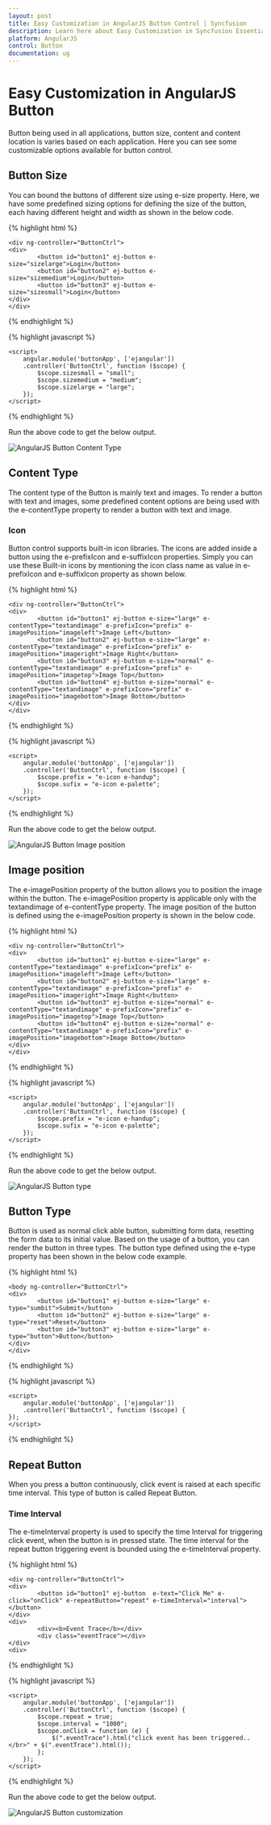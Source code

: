 ```yaml
---
layout: post
title: Easy Customization in AngularJS Button Control | Syncfusion
description: Learn here about Easy Customization in Syncfusion Essential AngularJS Button Control, its elements, and more.
platform: AngularJS
control: Button
documentation: ug
---
```


# Easy Customization in AngularJS Button

Button being used in all applications, button size, content and content location is varies based on each application. Here you can see some customizable options available for button control.

## Button Size

You can bound the buttons of different size using e-size property. Here, we have some predefined sizing options for defining the size of the button, each having different height and width as shown in the below code.

{% highlight html %}

    <div ng-controller="ButtonCtrl">
    <div>
            <button id="button1" ej-button e-size="sizelarge">Login</button>
            <button id="button2" ej-button e-size="sizemedium">Login</button>
            <button id="button3" ej-button e-size="sizesmall">Login</button>
    </div>
    </div>
    
{% endhighlight %}

{% highlight javascript %}

    <script>
        angular.module('buttonApp', ['ejangular'])
        .controller('ButtonCtrl', function ($scope) {
            $scope.sizesmall = "small";
            $scope.sizemedium = "medium";
            $scope.sizelarge = "large";
        });
    </script>
    
{% endhighlight %}

Run the above code to get the below output.

![AngularJS Button Content Type](customization_images/size.png)

## Content Type

The content type of the Button is mainly text and images. To render a button with text and images, some predefined content options are being used with the e-contentType property to render a button with text and image.  

### Icon 

Button control supports built-in icon libraries. The icons are added inside a button using the e-prefixIcon and e-suffixIcon properties. Simply you can use these Built-in icons by mentioning the icon class name as value in e-prefixIcon and e-suffixIcon property as shown below.  

{% highlight html %}

    <div ng-controller="ButtonCtrl">
    <div>
            <button id="button1" ej-button e-size="large" e-contentType="textandimage" e-prefixIcon="prefix" e-imagePosition="imageleft">Image Left</button>
            <button id="button2" ej-button e-size="large" e-contentType="textandimage" e-prefixIcon="prefix" e-imagePosition="imageright">Image Right</button>
            <button id="button3" ej-button e-size="normal" e-contentType="textandimage" e-prefixIcon="prefix" e-imagePosition="imagetop">Image Top</button>
            <button id="button4" ej-button e-size="normal" e-contentType="textandimage" e-prefixIcon="prefix" e-imagePosition="imagebottom">Image Bottom</button>
    </div>
    </div>
   
{% endhighlight %}

{% highlight javascript %}

    <script>
        angular.module('buttonApp', ['ejangular'])
        .controller('ButtonCtrl', function ($scope) {
            $scope.prefix = "e-icon e-handup";
            $scope.sufix = "e-icon e-palette";
        });
    </script>
 
{% endhighlight %}

Run the above code to get the below output.

![AngularJS Button Image position ](customization_images/content-type.png)

## Image position 

The e-imagePosition property of the button allows you to position the image within the button. The e-imagePosition property is applicable only with the textandimage of e-contentType property. The image position of the button is defined using the e-imagePosition property is shown in the below code.

{% highlight html %}

    <div ng-controller="ButtonCtrl">
    <div>
            <button id="button1" ej-button e-size="large" e-contentType="textandimage" e-prefixIcon="prefix" e-imagePosition="imageleft">Image Left</button>
            <button id="button2" ej-button e-size="large" e-contentType="textandimage" e-prefixIcon="prefix" e-imagePosition="imageright">Image Right</button>
            <button id="button3" ej-button e-size="normal" e-contentType="textandimage" e-prefixIcon="prefix" e-imagePosition="imagetop">Image Top</button>
            <button id="button4" ej-button e-size="normal" e-contentType="textandimage" e-prefixIcon="prefix" e-imagePosition="imagebottom">Image Bottom</button>
    </div>
    </div>

{% endhighlight %}

{% highlight javascript %}

    <script>
        angular.module('buttonApp', ['ejangular'])
        .controller('ButtonCtrl', function ($scope) {
            $scope.prefix = "e-icon e-handup";
            $scope.sufix = "e-icon e-palette";
        });
    </script>
 
{% endhighlight %}

Run the above code to get the below output.

![AngularJS Button type](customization_images/image-position.png)

## Button Type

Button is used as normal click able button, submitting form data, resetting the form data to its initial value. Based on the usage of a button, you can render the button in three types. The button type defined using the e-type property has been shown in the below code example.

{% highlight html %}

    <body ng-controller="ButtonCtrl">
    <div>
            <button id="button1" ej-button e-size="large" e-type="sumbit">Submit</button>
            <button id="button2" ej-button e-size="large" e-type="reset">Reset</button>
            <button id="button3" ej-button e-size="large" e-type="button">Button</button>
    </div>
    </div>
   
{% endhighlight %}

{% highlight javascript %}

    <script>
        angular.module('buttonApp', ['ejangular'])
        .controller('ButtonCtrl', function ($scope) {
    });
    </script>
 
{% endhighlight %}

## Repeat Button

When you press a button continuously, click event is raised at each specific time interval. This type of button is called Repeat Button.

### Time Interval

The e-timeInterval property is used to specify the time Interval for triggering click event, when the button is in pressed state. The time interval for the repeat button triggering event is bounded using the e-timeInterval property.

{% highlight html %}

    <div ng-controller="ButtonCtrl">
    <div>
            <button id="button1" ej-button  e-text="Click Me" e-click="onClick" e-repeatButton="repeat" e-timeInterval="interval"></button>
    </div>
    <div>
            <div><b>Event Trace</b></div>
            <div class="eventTrace"></div>
    </div>
    <div>

{% endhighlight %}

{% highlight javascript %}

    <script>
        angular.module('buttonApp', ['ejangular'])
        .controller('ButtonCtrl', function ($scope) {
            $scope.repeat = true;
            $scope.interval = "1000";
            $scope.onClick = function (e) {
                $(".eventTrace").html("click event has been triggered..</br>" + $(".eventTrace").html());
            };
        });
    </script>
 
{% endhighlight %}

Run the above code to get the below output.

![AngularJS Button customization](customization_images/repeat-button.png)

